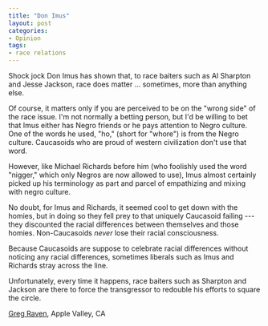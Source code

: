 ```yaml
---
title: "Don Imus"
layout: post
categories:
- Opinion
tags:
- race relations
---
```


Shock jock Don Imus has shown that, to race baiters such as Al Sharpton and Jesse Jackson, race does matter ... sometimes, more than anything else.  
  
Of course, it matters only if you are perceived to be on the "wrong side" of the race issue. I'm not normally a betting person, but I'd be willing to bet that Imus either has Negro friends or he pays attention to Negro culture. One of the words he used, "ho," (short for "whore") is from the Negro culture. Caucasoids who are proud of western civilization don't use that word.

However, like Michael Richards before him (who foolishly used the word "nigger," which only Negros are now allowed to use), Imus almost certainly picked up his terminology as part and parcel of empathizing and mixing with negro culture.

No doubt, for Imus and Richards, it seemed cool to get down with the homies, but in doing so they fell prey to that uniquely Caucasoid failing --- they discounted the racial differences between themselves and those homies. Non-Caucasoids *never* lose their racial consciousness.

Because Caucasoids are suppose to celebrate racial differences without noticing any racial differences, sometimes liberals such as Imus and Richards stray across the line.

Unfortunately, every time it happens, race baiters such as Sharpton and Jackson are there to force the transgressor to redouble his efforts to square the circle.

[Greg Raven](https://www.gregraven.org/), Apple Valley, CA
